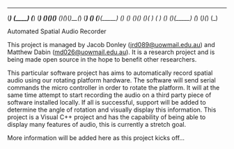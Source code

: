   _____    ____    _____   _____  
 (_____)  (____)  (_____) (_____) 
(_)___(_)(_)__   (_)___(_)(_)__(_)
(_______) (___)_ (_______)(_____) 
(_)   (_) ____(_)(_)   (_)( )  ( ) 
(_)   (_)(_____) (_)   (_)(_)   (_)

Automated Spatial Audio Recorder

This project is managed by Jacob Donley (jrd089@uowmail.edu.au) and Matthew Dabin (md026@uowmail.edu.au).
It is a research project and is being made open source in the hope to benefit other researchers.

This particular software project has aims to automatically record spatial audio using our rotating platform hardware.
The software will send serial commands the micro controller in order to rotate the platform. It will at the same time 
attempt to start recording the audio on a third party piece of software installed locally. If all is successful, support
will be added to determine the angle of rotation and visually display this information.
This project is a Visual C++ project and has the capability of being able to display many features of audio, this is currently a stretch goal.

More information will be added here as this project kicks off...

